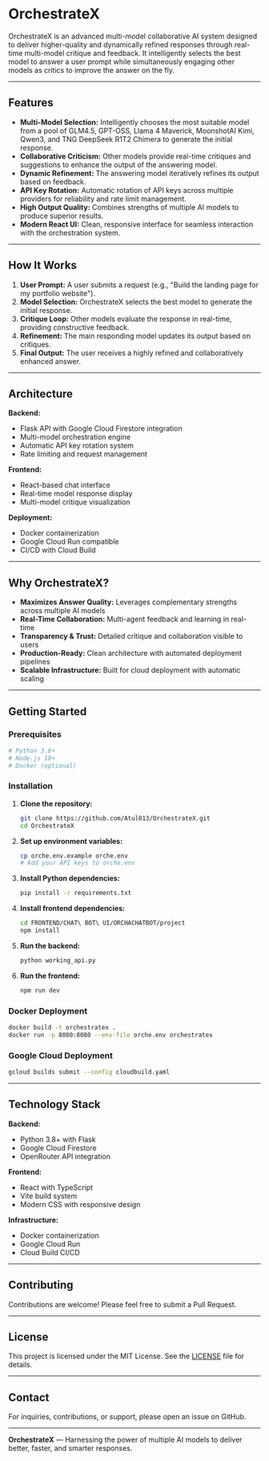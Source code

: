 # OrchestrateX

OrchestrateX is an advanced multi-model collaborative AI system designed to deliver higher-quality and dynamically refined responses through real-time multi-model critique and feedback. It intelligently selects the best model to answer a user prompt while simultaneously engaging other models as critics to improve the answer on the fly.

---

## Features

- **Multi-Model Selection:** Intelligently chooses the most suitable model from a pool of GLM4.5, GPT-OSS, Llama 4 Maverick, MoonshotAI Kimi, Qwen3, and TNG DeepSeek R1T2 Chimera to generate the initial response.
- **Collaborative Criticism:** Other models provide real-time critiques and suggestions to enhance the output of the answering model.
- **Dynamic Refinement:** The answering model iteratively refines its output based on feedback.
- **API Key Rotation:** Automatic rotation of API keys across multiple providers for reliability and rate limit management.
- **High Output Quality:** Combines strengths of multiple AI models to produce superior results.
- **Modern React UI:** Clean, responsive interface for seamless interaction with the orchestration system.

---

## How It Works

1. **User Prompt:** A user submits a request (e.g., "Build the landing page for my portfolio website").
2. **Model Selection:** OrchestrateX selects the best model to generate the initial response.
3. **Critique Loop:** Other models evaluate the response in real-time, providing constructive feedback.
4. **Refinement:** The main responding model updates its output based on critiques.
5. **Final Output:** The user receives a highly refined and collaboratively enhanced answer.

---

## Architecture

**Backend:**
- Flask API with Google Cloud Firestore integration
- Multi-model orchestration engine
- Automatic API key rotation system
- Rate limiting and request management

**Frontend:**
- React-based chat interface
- Real-time model response display
- Multi-model critique visualization

**Deployment:**
- Docker containerization
- Google Cloud Run compatible
- CI/CD with Cloud Build

---

## Why OrchestrateX?

- **Maximizes Answer Quality:** Leverages complementary strengths across multiple AI models
- **Real-Time Collaboration:** Multi-agent feedback and learning in real-time
- **Transparency & Trust:** Detailed critique and collaboration visible to users
- **Production-Ready:** Clean architecture with automated deployment pipelines
- **Scalable Infrastructure:** Built for cloud deployment with automatic scaling

---

## Getting Started

### Prerequisites
```bash
# Python 3.8+
# Node.js 18+
# Docker (optional)
```

### Installation

1. **Clone the repository:**
   ```bash
   git clone https://github.com/Atul013/OrchestrateX.git
   cd OrchestrateX
   ```

2. **Set up environment variables:**
   ```bash
   cp orche.env.example orche.env
   # Add your API keys to orche.env
   ```

3. **Install Python dependencies:**
   ```bash
   pip install -r requirements.txt
   ```

4. **Install frontend dependencies:**
   ```bash
   cd FRONTEND/CHAT\ BOT\ UI/ORCHACHATBOT/project
   npm install
   ```

5. **Run the backend:**
   ```bash
   python working_api.py
   ```

6. **Run the frontend:**
   ```bash
   npm run dev
   ```

### Docker Deployment

```bash
docker build -t orchestratex .
docker run -p 8080:8080 --env-file orche.env orchestratex
```

### Google Cloud Deployment

```bash
gcloud builds submit --config cloudbuild.yaml
```

---

## Technology Stack

**Backend:**
- Python 3.8+ with Flask
- Google Cloud Firestore
- OpenRouter API integration

**Frontend:**
- React with TypeScript
- Vite build system
- Modern CSS with responsive design

**Infrastructure:**
- Docker containerization
- Google Cloud Run
- Cloud Build CI/CD

---

## Contributing

Contributions are welcome! Please feel free to submit a Pull Request.

---

## License

This project is licensed under the MIT License. See the [LICENSE](LICENSE) file for details.

---

## Contact

For inquiries, contributions, or support, please open an issue on GitHub.

---

**OrchestrateX** — Harnessing the power of multiple AI models to deliver better, faster, and smarter responses.
